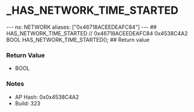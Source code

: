 # _HAS_NETWORK_TIME_STARTED

--- ns: NETWORK aliases: ["0x46718ACEEDEAFC84"] --- ## HAS_NETWORK_TIME_STARTED  // 0x46718ACEEDEAFC84 0x4538C4A2 BOOL HAS_NETWORK_TIME_STARTED();   ## Return value

### Return Value
* BOOL

### Notes
* AP Hash: 0x0x4538C4A2
* Build: 323

